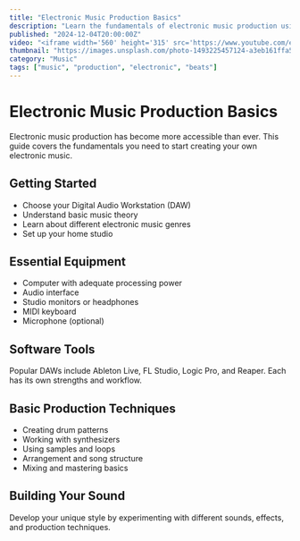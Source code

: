 ```yaml
---
title: "Electronic Music Production Basics"
description: "Learn the fundamentals of electronic music production using modern software and hardware. Perfect for aspiring producers."
published: "2024-12-04T20:00:00Z"
video: "<iframe width='560' height='315' src='https://www.youtube.com/embed/dQw4w9WgXcQ' frameborder='0' allowfullscreen></iframe>"
thumbnail: "https://images.unsplash.com/photo-1493225457124-a3eb161ffa5f?ixlib=rb-4.0.3&auto=format&fit=crop&w=800&h=450"
category: "Music"
tags: ["music", "production", "electronic", "beats"]
---
```


# Electronic Music Production Basics

Electronic music production has become more accessible than ever. This guide covers the fundamentals you need to start creating your own electronic music.

## Getting Started

* Choose your Digital Audio Workstation (DAW)
* Understand basic music theory
* Learn about different electronic music genres
* Set up your home studio

## Essential Equipment

* Computer with adequate processing power
* Audio interface
* Studio monitors or headphones
* MIDI keyboard
* Microphone (optional)

## Software Tools

Popular DAWs include Ableton Live, FL Studio, Logic Pro, and Reaper. Each has its own strengths and workflow.

## Basic Production Techniques

* Creating drum patterns
* Working with synthesizers
* Using samples and loops
* Arrangement and song structure
* Mixing and mastering basics

## Building Your Sound

Develop your unique style by experimenting with different sounds, effects, and production techniques.
